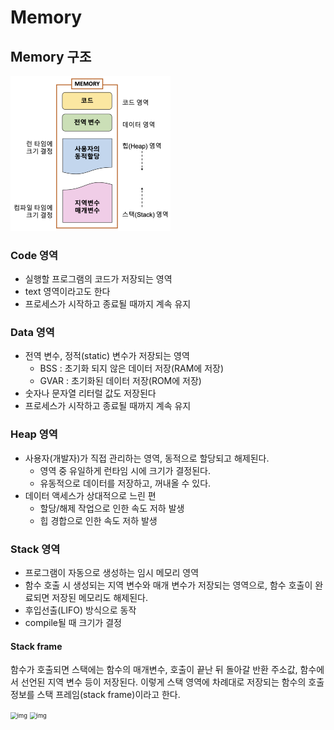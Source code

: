 # Memory

## Memory 구조

<img src="README.assets/image-20240827181325236.png" alt="image-20240827181325236" style="zoom: 25%;" />

### Code 영역

- 실행할 프로그램의 코드가 저장되는 영역
- text 영역이라고도 한다
- 프로세스가 시작하고 종료될 때까지 계속 유지

### Data 영역

- 전역 변수, 정적(static) 변수가 저장되는 영역
  - BSS : 초기화 되지 않은 데이터 저장(RAM에 저장)
  - GVAR : 초기화된 데이터 저장(ROM에 저장)
- 숫자나 문자열 리터럴 값도 저장된다
- 프로세스가 시작하고 종료될 때까지 계속 유지

### Heap 영역

- 사용자(개발자)가 직접 관리하는 영역, 동적으로 할당되고 해제된다.
  - 영역 중 유일하게 런타임 시에 크기가 결정된다.
  - 유동적으로 데이터를 저장하고, 꺼내올 수 있다.
- 데이터 액세스가 상대적으로 느린 편
  - 할당/해제 작업으로 인한 속도 저하 발생
  - 힙 경합으로 인한 속도 저하 발생

### Stack 영역

- 프로그램이 자동으로 생성하는 임시 메모리 영역
- 함수 호출 시 생성되는 지역 변수와 매개 변수가 저장되는 영역으로, 함수 호출이 완료되면 저장된 메모리도 해제된다.
- 후입선출(LIFO) 방식으로 동작
- compile될 때 크기가 결정

#### Stack frame

함수가 호출되면 스택에는 함수의 매개변수, 호출이 끝난 뒤 돌아갈 반환 주소값, 함수에서 선언된 지역 변수 등이 저장된다. 이렇게 스택 영역에 차례대로 저장되는 함수의 호출 정보를 스택 프레임(stack frame)이라고 한다.

<img src="https://www.tcpschool.com/lectures/img_c_stackframe_01.png" alt="img" style="zoom: 67%;" />

<img src="https://www.tcpschool.com/lectures/img_c_stackframe_02.png" alt="img" style="zoom:67%;" />
